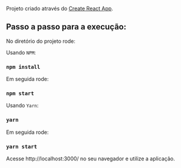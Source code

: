 Projeto criado através do [Create React App](https://github.com/facebook/create-react-app).

## Passo a passo para a execução:

No diretório do projeto rode:

Usando `NPM`:

### `npm install`

Em seguida rode:

### `npm start`

Usando `Yarn`:

### `yarn`

Em seguida rode:

### `yarn start`

Acesse http://localhost:3000/ no seu navegador e utilize a aplicação.
